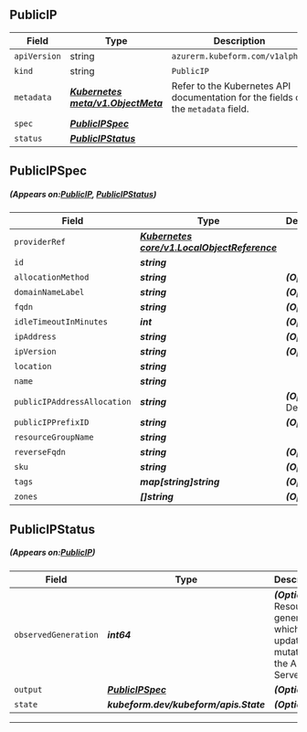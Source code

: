 ## PublicIP
| Field | Type | Description |
| ------ | ----- | ----------- |
| `apiVersion` | string | `azurerm.kubeform.com/v1alpha1` |
|    `kind` | string | `PublicIP` |
| `metadata` | ***[Kubernetes meta/v1.ObjectMeta](https://kubernetes.io/docs/reference/generated/kubernetes-api/v1.13/#objectmeta-v1-meta)***|Refer to the Kubernetes API documentation for the fields of the `metadata` field.|
| `spec` | ***[PublicIPSpec](#PublicIPSpec)***||
| `status` | ***[PublicIPStatus](#PublicIPStatus)***||
## PublicIPSpec
##### (Appears on:[PublicIP](#PublicIP), [PublicIPStatus](#PublicIPStatus))
| Field | Type | Description |
| ------ | ----- | ----------- |
| `providerRef` | ***[Kubernetes core/v1.LocalObjectReference](https://kubernetes.io/docs/reference/generated/kubernetes-api/v1.13/#localobjectreference-v1-core)***||
| `id` | ***string***||
| `allocationMethod` | ***string***| ***(Optional)*** |
| `domainNameLabel` | ***string***| ***(Optional)*** |
| `fqdn` | ***string***| ***(Optional)*** |
| `idleTimeoutInMinutes` | ***int***| ***(Optional)*** |
| `ipAddress` | ***string***| ***(Optional)*** |
| `ipVersion` | ***string***| ***(Optional)*** |
| `location` | ***string***||
| `name` | ***string***||
| `publicIPAddressAllocation` | ***string***| ***(Optional)*** Deprecated|
| `publicIPPrefixID` | ***string***| ***(Optional)*** |
| `resourceGroupName` | ***string***||
| `reverseFqdn` | ***string***| ***(Optional)*** |
| `sku` | ***string***| ***(Optional)*** |
| `tags` | ***map[string]string***| ***(Optional)*** |
| `zones` | ***[]string***| ***(Optional)*** |
## PublicIPStatus
##### (Appears on:[PublicIP](#PublicIP))
| Field | Type | Description |
| ------ | ----- | ----------- |
| `observedGeneration` | ***int64***| ***(Optional)*** Resource generation, which is updated on mutation by the API Server.|
| `output` | ***[PublicIPSpec](#PublicIPSpec)***| ***(Optional)*** |
| `state` | ***kubeform.dev/kubeform/apis.State***| ***(Optional)*** |
---

